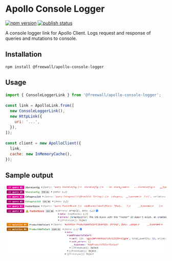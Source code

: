 # Apollo Console Logger

[![npm version](https://img.shields.io/npm/v/@freewall/apollo-console-logger?color=blue)](https://www.npmjs.com/@freewall/apollo-console-logger)
[![publish status](https://img.shields.io/github/actions/workflow/status/FreeWall/apollo-console-logger/publish.yml)](https://github.com/FreeWall/apollo-console-logger/releases/latest)

A console logger link for Apollo Client. Logs request and response of queries and mutations to console.

## Installation

```shell
npm install @freewall/apollo-console-logger
```

## Usage

```js
import { ConsoleLoggerLink } from '@freewall/apollo-console-logger';

const link = ApolloLink.from([
  new ConsoleLoggerLink(),
  new HttpLink({
    uri: '...',
  }),
]);

const client = new ApolloClient({
  link,
  cache: new InMemoryCache(),
});
```

## Sample output

![image](/docs/sample-output.png)
